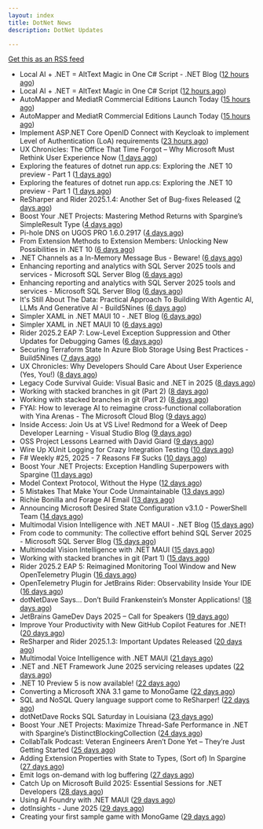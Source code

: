 ```yaml
---
layout: index
title: DotNet News
description: DotNet Updates

---
```


[Get this as an RSS feed](/dotnet.rss)

<!-- news_marker starts -->
- Local AI + .NET = AltText Magic in One C# Script - .NET Blog ([12 hours ago](https://dotnetkicks.com/r/724078?url=https://devblogs.microsoft.com/dotnet/alttext-generator-csharp-local-models/))
- Local AI + .NET = AltText Magic in One C# Script ([12 hours ago](https://devblogs.microsoft.com/dotnet/alttext-generator-csharp-local-models/))
- AutoMapper and MediatR Commercial Editions Launch Today ([15 hours ago](https://dotnetkicks.com/r/724071?url=https://www.jimmybogard.com/automapper-and-mediatr-commercial-editions-launch-today/))
- AutoMapper and MediatR Commercial Editions Launch Today ([15 hours ago](https://dotnetkicks.com/r/724070?url=https://www.jimmybogard.com/automapper-and-mediatr-commercial-editions-launch-today/))
- Implement ASP.NET Core OpenID Connect with Keycloak to implement Level of Authentication (LoA) requirements ([23 hours ago](https://dotnetkicks.com/r/724019?url=https://damienbod.com/2025/07/02/implement-asp-net-core-openid-connect-with-keykloak-to-implement-level-of-authentication-loa-requirements/))
- UX Chronicles: The Office That Time Forgot – Why Microsoft Must Rethink User Experience Now ([1 days ago](https://dotnettips.wordpress.com/2025/07/02/ux-chronicles-the-office-that-time-forgot-why-microsoft-must-rethink-user-experience-now/))
- Exploring the features of dotnet run app.cs: Exploring the .NET 10 preview - Part 1 ([1 days ago](https://dotnetkicks.com/r/723944?url=https://andrewlock.net/exploring-dotnet-10-preview-features-1-exploring-the-dotnet-run-app.cs/))
- Exploring the features of dotnet run app.cs: Exploring the .NET 10 preview - Part 1 ([1 days ago](https://andrewlock.net/exploring-dotnet-10-preview-features-1-exploring-the-dotnet-run-app.cs/))
- ReSharper and Rider 2025.1.4: Another Set of Bug-fixes Released ([2 days ago](https://blog.jetbrains.com/dotnet/2025/06/30/resharper-and-rider-2025-1-4/))
- Boost Your .NET Projects: Mastering Method Returns with Spargine’s SimpleResult Type ([4 days ago](https://dotnettips.wordpress.com/2025/06/29/boost-your-net-projects-mastering-method-returns-with-spargines-simpleresult-type/))
- Pi-hole DNS on UGOS PRO 1.6.0.2917 ([4 days ago](https://dotnetkicks.com/r/723852?url=https://sergeytihon.com/2025/06/28/pi-hole-dns-on-ugos-pro-1-6-0-2917/))
- From Extension Methods to Extension Members: Unlocking New Possibilities in .NET 10 ([6 days ago](https://dotnettips.wordpress.com/2025/06/27/from-extension-methods-to-extension-members-unlocking-new-possibilities-in-net-10/))
- .NET Channels as a In-Memory Message Bus - Beware! ([6 days ago](https://dotnetkicks.com/r/723776?url=https://codeopinion.com/net-channels-as-a-in-memory-message-bus-beware/))
- Enhancing reporting and analytics with SQL Server 2025 tools and services - Microsoft SQL Server Blog ([6 days ago](https://dotnetkicks.com/r/723775?url=https://www.microsoft.com/en-us/sql-server/blog/2025/06/19/enhancing-reporting-and-analytics-with-sql-server-2025-tools-and-services/))
- Enhancing reporting and analytics with SQL Server 2025 tools and services - Microsoft SQL Server Blog ([6 days ago](https://dotnetkicks.com/r/723764?url=https://www.microsoft.com/en-us/sql-server/blog/2025/06/19/enhancing-reporting-and-analytics-with-sql-server-2025-tools-and-services/))
- It's Still About The Data: Practical Approach To Building With Agentic AI, LLMs And Generative AI  -  Build5Nines ([6 days ago](https://dotnetkicks.com/r/723757?url=https://build5nines.com/its-still-about-the-data-practical-approach-to-building-with-agentic-ai-llms-and-generative-ai/))
- Simpler XAML in .NET MAUI 10 - .NET Blog ([6 days ago](https://dotnetkicks.com/r/723718?url=https://devblogs.microsoft.com/dotnet/simpler-xaml-in-dotnet-maui-10/))
- Simpler XAML in .NET MAUI 10 ([6 days ago](https://devblogs.microsoft.com/dotnet/simpler-xaml-in-dotnet-maui-10/))
- Rider 2025.2 EAP 7: Low-Level Exception Suppression and Other Updates for Debugging Games ([6 days ago](https://blog.jetbrains.com/dotnet/2025/06/26/rider-2025-2-eap-7-low-level-exception-suppression/))
- Securing Terraform State In Azure Blob Storage Using Best Practices  -  Build5Nines ([7 days ago](https://dotnetkicks.com/r/723657?url=https://build5nines.com/securing-terraform-state-in-azure-blob-storage-using-best-practices/))
- UX Chronicles: Why Developers Should Care About User Experience (Yes, You!) ([8 days ago](https://dotnettips.wordpress.com/2025/06/25/ux-chronicles-why-developers-should-care-about-user-experience-yes-you/))
- Legacy Code Survival Guide: Visual Basic and .NET in 2025 ([8 days ago](https://dotnetkicks.com/r/723418?url=https://www.mobilize.net/blog/legacy-code-survival-guide-visual-basic-and-.net-in-2025?utm_source=DNK-723418&utm_medium=DNK-723418&utm_content=DNK-723418&utm_campaign=DNK-723418))
- Working with stacked branches in git (Part 2) ([8 days ago](https://dotnetkicks.com/r/723493?url=https://andrewlock.net/working-with-stacked-branches-in-git-part-2/))
- Working with stacked branches in git (Part 2) ([8 days ago](https://andrewlock.net/working-with-stacked-branches-in-git-part-2/))
- FYAI: How to leverage AI to reimagine cross-functional collaboration with Yina Arenas  -  The Microsoft Cloud Blog ([9 days ago](https://dotnetkicks.com/r/723478?url=https://www.microsoft.com/en-us/microsoft-cloud/blog/2025/06/23/fyai-how-to-leverage-ai-to-reimagine-cross-functional-collaboration-with-yina-arenas/))
- Inside Access: Join Us at VS Live! Redmond for a Week of Deep Developer Learning - Visual Studio Blog ([9 days ago](https://dotnetkicks.com/r/723397?url=https://devblogs.microsoft.com/visualstudio/inside-access-join-us-at-vs-live-redmond-for-a-week-of-deep-developer-learning/))
- OSS Project Lessons Learned with David Giard ([9 days ago](https://dotnetkicks.com/r/723377?url=https://jeremydmiller.com/2025/06/23/oss-project-lessons-learned-with-david-giard/))
- Wire Up XUnit Logging for Crazy Integration Testing ([10 days ago](https://dotnetkicks.com/r/723366?url=https://jeremydmiller.com/2025/06/22/wire-up-xunit-logging-for-crazy-integration-testing/))
- F# Weekly #25, 2025 - 7 Reasons F# Sucks ([10 days ago](https://dotnetkicks.com/r/723332?url=https://sergeytihon.com/2025/06/22/f-weekly-25-2025-7-reasons-f-sucks/))
- Boost Your .NET Projects: Exception Handling Superpowers with Spargine ([11 days ago](https://dotnettips.wordpress.com/2025/06/22/boost-your-net-projects-exception-handling-superpowers-with-spargine/))
- Model Context Protocol, Without the Hype ([12 days ago](https://dotnetkicks.com/r/723300?url=https://petabridge.com/blog/mcp-without-the-hype/))
- 5 Mistakes That Make Your Code Unmaintainable ([13 days ago](https://dotnetkicks.com/r/723269?url=https://codeopinion.com/5-mistakes-that-make-your-code-unmaintainable/))
- Richie Bonilla and Forage AI Email ([13 days ago](https://dotnetkicks.com/r/723207?url=https://jesseliberty.com/2025/06/19/richie-bonilla-and-forage-ai-email/))
- Announcing Microsoft Desired State Configuration v3.1.0 - PowerShell Team ([14 days ago](https://dotnetkicks.com/r/723087?url=https://devblogs.microsoft.com/powershell/announcing-dsc-v3-1-0/))
- Multimodal Vision Intelligence with .NET MAUI - .NET Blog ([15 days ago](https://dotnetkicks.com/r/723086?url=https://devblogs.microsoft.com/dotnet/multimodal-vision-intelligence-with-dotnet-maui/))
- From code to community: The collective effort behind SQL Server 2025 - Microsoft SQL Server Blog ([15 days ago](https://dotnetkicks.com/r/723085?url=https://www.microsoft.com/en-us/sql-server/blog/2025/06/16/from-code-to-community-the-collective-effort-behind-sql-server-2025/))
- Multimodal Vision Intelligence with .NET MAUI ([15 days ago](https://devblogs.microsoft.com/dotnet/multimodal-vision-intelligence-with-dotnet-maui/))
- Working with stacked branches in git (Part 1) ([15 days ago](https://andrewlock.net/working-with-stacked-branches-in-git-part-1/))
- Rider 2025.2 EAP 5: Reimagined Monitoring Tool Window and New OpenTelemetry Plugin ([16 days ago](https://blog.jetbrains.com/dotnet/2025/06/16/rider-eap-5-new-monitoring-tool-opentelemetry-plugin/))
- OpenTelemetry Plugin for JetBrains Rider: Observability Inside Your IDE ([16 days ago](https://blog.jetbrains.com/dotnet/2025/06/16/opentelemetry-plugin-for-jetbrains-rider/))
- dotNetDave Says… Don’t Build Frankenstein’s Monster Applications! ([18 days ago](https://dotnettips.wordpress.com/2025/06/15/dotnetdave-says-dont-build-frankensteins-monster-applications/))
- JetBrains GameDev Days 2025 – Call for Speakers ([19 days ago](https://blog.jetbrains.com/dotnet/2025/06/13/jetbrains-gamedev-days-2025-call-for-speakers/))
- Improve Your Productivity with New GitHub Copilot Features for .NET! ([20 days ago](https://devblogs.microsoft.com/dotnet/improve-productivity-with-github-copilot-dotnet/))
- ReSharper and Rider 2025.1.3: Important Updates Released ([20 days ago](https://blog.jetbrains.com/dotnet/2025/06/12/resharper-and-rider-2025-1-3-important-updates-released/))
- Multimodal Voice Intelligence with .NET MAUI ([21 days ago](https://devblogs.microsoft.com/dotnet/multimodal-voice-intelligence-with-dotnet-maui/))
- .NET and .NET Framework June 2025 servicing releases updates ([22 days ago](https://devblogs.microsoft.com/dotnet/dotnet-and-dotnet-framework-june-2025-servicing-updates/))
- .NET 10 Preview 5 is now available! ([22 days ago](https://devblogs.microsoft.com/dotnet/dotnet-10-preview-5/))
- Converting a Microsoft XNA 3.1 game to MonoGame ([22 days ago](https://andrewlock.net/converting-an-xna-game-to-monogame/))
- SQL and NoSQL Query language support come to ReSharper! ([22 days ago](https://blog.jetbrains.com/dotnet/2025/06/10/sql-and-nosql-query-langauge-support-come-to-resharper/))
- dotNetDave Rocks SQL Saturday in Louisiana ([23 days ago](https://dotnettips.wordpress.com/2025/06/09/dotnetdave-rocks-the-sql-saturday-in-louisiana/))
- Boost Your .NET Projects: Maximize Thread-Safe Performance in .NET with Spargine’s DistinctBlockingCollection ([24 days ago](https://dotnettips.wordpress.com/2025/06/08/boost-your-net-projects-maximize-thread-safe-performance-in-net-with-spargines-distinctblockingcollection/))
- CollabTalk Podcast: Veteran Engineers Aren’t Done Yet – They’re Just Getting Started ([25 days ago](https://dotnettips.wordpress.com/2025/06/07/collabtalk-podcast-veteran-engineers-arent-done-yet-theyre-just-getting-started/))
- Adding Extension Properties with State to Types, (Sort of) In Spargine ([27 days ago](https://dotnettips.wordpress.com/2025/06/06/adding-extension-properties-to-types-sort-of-in-spargine/))
- Emit logs on-demand with log buffering ([27 days ago](https://devblogs.microsoft.com/dotnet/emit-logs-on-demand-with-log-buffering/))
- Catch Up on Microsoft Build 2025: Essential Sessions for .NET Developers ([28 days ago](https://devblogs.microsoft.com/dotnet/catching-up-on-microsoft-build-2025-essential-sessions-for-dotnet-developers/))
- Using AI Foundry with .NET MAUI ([29 days ago](https://devblogs.microsoft.com/dotnet/using-ai-foundry-with-dotnet-maui/))
- dotInsights  -  June 2025 ([29 days ago](https://blog.jetbrains.com/dotnet/2025/06/03/dotinsights-june-2025/))
- Creating your first sample game with MonoGame ([29 days ago](https://andrewlock.net/creating-your-first-sample-game-with-monogame/))

<!-- news_marker ends -->